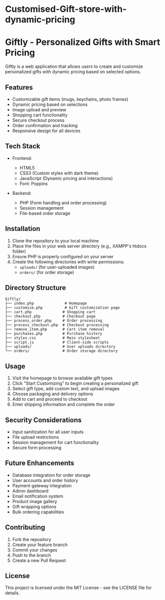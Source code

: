 # Customised-Gift-store-with-dynamic-pricing
# Giftly - Personalized Gifts with Smart Pricing

Giftly is a web application that allows users to create and customize personalized gifts with dynamic pricing based on selected options.

## Features

- Customizable gift items (mugs, keychains, photo frames)
- Dynamic pricing based on selections
- Image upload and preview
- Shopping cart functionality
- Secure checkout process
- Order confirmation and tracking
- Responsive design for all devices

## Tech Stack

- Frontend:
  - HTML5
  - CSS3 (Custom styles with dark theme)
  - JavaScript (Dynamic pricing and interactions)
  - Font: Poppins

- Backend:
  - PHP (Form handling and order processing)
  - Session management
  - File-based order storage

## Installation

1. Clone the repository to your local machine
2. Place the files in your web server directory (e.g., XAMPP's htdocs folder)
3. Ensure PHP is properly configured on your server
4. Create the following directories with write permissions:
   - `uploads/` (for user-uploaded images)
   - `orders/` (for order storage)

## Directory Structure

```
Giftly/
├── index.php              # Homepage
├── customize.php          # Gift customization page
├── cart.php              # Shopping cart
├── checkout.php          # Checkout page
├── process_order.php     # Order processing
├── process_checkout.php  # Checkout processing
├── remove_item.php       # Cart item removal
├── purchases.php         # Purchase history
├── styles.css            # Main stylesheet
├── script.js             # Client-side scripts
├── uploads/              # User uploads directory
└── orders/               # Order storage directory
```

## Usage

1. Visit the homepage to browse available gift types
2. Click "Start Customizing" to begin creating a personalized gift
3. Select gift type, add custom text, and upload images
4. Choose packaging and delivery options
5. Add to cart and proceed to checkout
6. Enter shipping information and complete the order

## Security Considerations

- Input sanitization for all user inputs
- File upload restrictions
- Session management for cart functionality
- Secure form processing

## Future Enhancements

- Database integration for order storage
- User accounts and order history
- Payment gateway integration
- Admin dashboard
- Email notification system
- Product image gallery
- Gift wrapping options
- Bulk ordering capabilities

## Contributing

1. Fork the repository
2. Create your feature branch
3. Commit your changes
4. Push to the branch
5. Create a new Pull Request

## License

This project is licensed under the MIT License - see the LICENSE file for details. 
